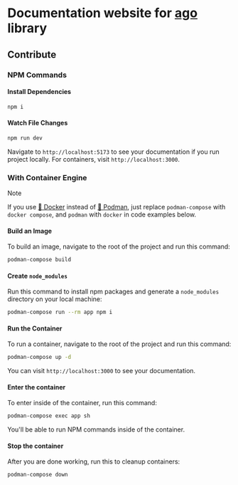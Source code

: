 # Documentation website for [ago](https://github.com/php-ago/ago) library

## Contribute

### NPM Commands
#### Install Dependencies
```bash
npm i
```

#### Watch File Changes
```bash
npm run dev
```

Navigate to `http://localhost:5173` to see your documentation if you run project locally. For containers, visit `http://localhost:3000`.

### With Container Engine
> [!NOTE]
> If you use [🐳 Docker](https://app.docker.com/) instead of [🦦 Podman](https://podman.io/), just replace `podman-compose` with `docker compose`, and `podman` with `docker` in code examples below.

#### Build an Image
To build an image, navigate to the root of the project and run this command:

```bash
podman-compose build
```

#### Create `node_modules`
Run this command to install npm packages and generate a `node_modules` directory on your local machine:

```bash
podman-compose run --rm app npm i
```

#### Run the Container
To run a container, navigate to the root of the project and run this command:

```bash
podman-compose up -d
```

You can visit `http://localhost:3000` to see your documentation.

#### Enter the container
To enter inside of the container, run this command:

```bash
podman-compose exec app sh
```

You'll be able to run NPM commands inside of the container.

#### Stop the container
After you are done working, run this to cleanup containers:

```bash
podman-compose down
```
